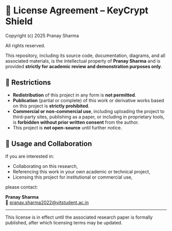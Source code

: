 # 📃 License Agreement – KeyCrypt Shield

Copyright (c) 2025 Pranay Sharma

All rights reserved.

This repository, including its source code, documentation, diagrams, and all associated materials, is the intellectual property of **Pranay Sharma** and is provided **strictly for academic review and demonstration purposes only**.

## 🚫 Restrictions

- **Redistribution** of this project in any form is **not permitted**.
- **Publication** (partial or complete) of this work or derivative works based on this project is **strictly prohibited**.
- **Commercial or non-commercial use**, including uploading the project to third-party sites, publishing as a paper, or including in proprietary tools, is **forbidden without prior written consent** from the author.
- This project is **not open-source** until further notice.

## 📩 Usage and Collaboration

If you are interested in:
- Collaborating on this research,
- Referencing this work in your own academic or technical project,
- Licensing this project for institutional or commercial use,

please contact:

**Pranay Sharma**  
📧 pranay.sharma2022@vitstudent.ac.in

---

This license is in effect until the associated research paper is formally published, after which licensing terms may be updated.
